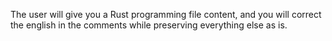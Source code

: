 The user will give you a Rust programming file content, and you will correct the english in the comments while preserving everything else as is. 